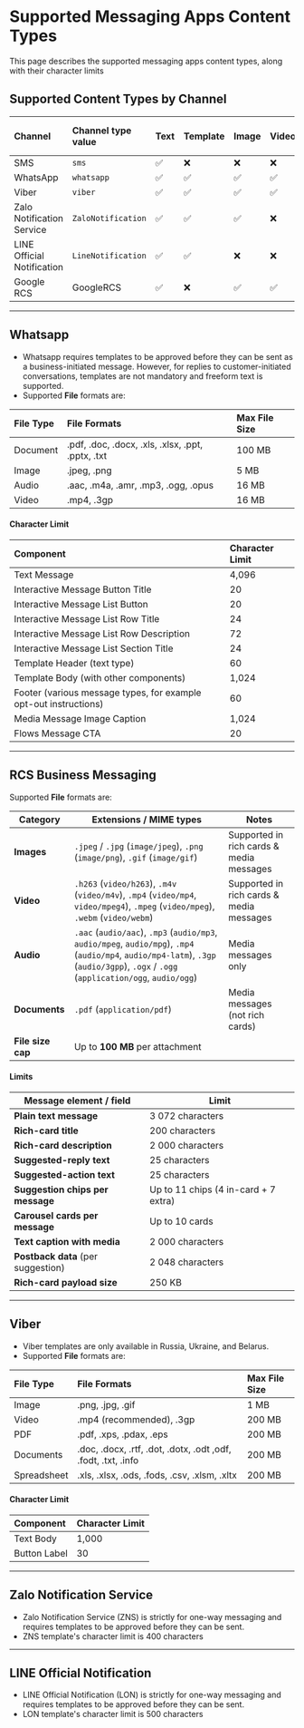 # Supported Messaging Apps Content Types

This page describes the supported messaging apps content types, along with their character limits

## Supported Content Types by Channel

| Channel                    | Channel type value | Text | Template | Image | Video | Button | File | Location | Interactive Messages | Rich Card | Rich Card Carousel |
| :------------------------- | :----------------- | :--- | :------- | :---- | :---- | :----- | :--- | :------- | :------------------- | :-------- | :----------------- |
| SMS                        | `sms`              | ✅    | ❌        | ❌     | ❌     | ❌      | ❌    | ❌        | ❌                    | ❌         | ❌                  |
| WhatsApp                   | `whatsapp`         | ✅    | ✅        | ✅     | ✅     | ✅      | ✅    | ✅        | ✅                    | ✅         | ✅                  |
| Viber                      | `viber`            | ✅    | ✅        | ✅     | ✅     | ✅      | ✅    | ❌        | ❌                    | ❌         | ❌                  |
| Zalo Notification Service  | `ZaloNotification` | ✅    | ✅        | ✅     | ❌     | ✅      | ❌    | ❌        | ❌                    | ❌         | ❌                  |
| LINE Official Notification | `LineNotification` | ✅    | ✅        | ❌     | ❌     | ✅      | ❌    | ❌        | ❌                    | ❌         | ❌                  |
| Google RCS                 | GoogleRCS          | ✅    | ❌        | ✅     | ✅     | ✅      | ✅    | ✅        | ✅                    | ❌         | ❌                  |

***

## Whatsapp

- Whatsapp requires templates to be approved before they can be sent as a business-initiated message. However, for replies to customer-initiated conversations, templates are not mandatory and freeform text is supported.
- Supported **File** formats are:

| File Type | File Formats                                      | Max File Size |
| :-------- | :------------------------------------------------ | :------------ |
| Document  | .pdf, .doc, .docx, .xls, .xlsx, .ppt, .pptx, .txt | 100 MB        |
| Image     | .jpeg, .png                                       | 5 MB          |
| Audio     | .aac, .m4a, .amr, .mp3, .ogg, .opus               | 16 MB         |
| Video     | .mp4, .3gp                                        | 16 MB         |

#### Character Limit

| Component                                                        | Character Limit |
| :--------------------------------------------------------------- | :-------------- |
| Text Message                                                     | 4,096           |
| Interactive Message Button Title                                 | 20              |
| Interactive Message List Button                                  | 20              |
| Interactive Message List Row Title                               | 24              |
| Interactive Message List Row Description                         | 72              |
| Interactive Message List Section Title                           | 24              |
| Template Header (text type)                                      | 60              |
| Template Body (with other components)                            | 1,024           |
| Footer (various message types, for example opt-out instructions) | 60              |
| Media Message Image Caption                                      | 1,024           |
| Flows Message CTA                                                | 20              |

***

## RCS Business Messaging

Supported **File** formats are:

| Category          | Extensions / MIME types                                                                                                                                                                | Notes                                    |
| ----------------- | -------------------------------------------------------------------------------------------------------------------------------------------------------------------------------------- | ---------------------------------------- |
| **Images**        | `.jpeg` / `.jpg` (`image/jpeg`), `.png` (`image/png`), `.gif` (`image/gif`)                                                                                                            | Supported in rich cards & media messages |
| **Video**         | `.h263` (`video/h263`), `.m4v` (`video/m4v`), `.mp4` (`video/mp4`, `video/mpeg4`), `.mpeg` (`video/mpeg`), `.webm` (`video/webm`)                                                      | Supported in rich cards & media messages |
| **Audio**         | `.aac` (`audio/aac`), `.mp3` (`audio/mp3`, `audio/mpeg`, `audio/mpg`), `.mp4` (`audio/mp4`, `audio/mp4-latm`), `.3gp` (`audio/3gpp`), `.ogx` / `.ogg` (`application/ogg`, `audio/ogg`) | Media messages only                      |
| **Documents**     | `.pdf` (`application/pdf`)                                                                                                                                                             | Media messages (not rich cards)          |
| **File size cap** | Up to **100 MB** per attachment                                                                                                                                                        |                                          |

#### Limits

| Message element / field            | Limit                                |
| ---------------------------------- | ------------------------------------ |
| **Plain text message**             | 3 072 characters                     |
| **Rich-card title**                | 200 characters                       |
| **Rich-card description**          | 2 000 characters                     |
| **Suggested-reply text**           | 25 characters                        |
| **Suggested-action text**          | 25 characters                        |
| **Suggestion chips per message**   | Up to 11 chips (4 in-card + 7 extra) |
| **Carousel cards per message**     | Up to 10 cards                       |
| **Text caption with media**        | 2 000 characters                     |
| **Postback data** (per suggestion) | 2 048 characters                     |
| **Rich-card payload size**         | 250 KB                               |

***

## Viber

- Viber templates are only available in Russia, Ukraine, and Belarus.
- Supported **File** formats are:

| File Type   | File Formats                                                  | Max File Size |
| :---------- | :------------------------------------------------------------ | :------------ |
| Image       | .png, .jpg, .gif                                              | 1 MB          |
| Video       | .mp4 (recommended), .3gp                                      | 200 MB        |
| PDF         | .pdf, .xps, .pdax, .eps                                       | 200 MB        |
| Documents   | .doc, .docx, .rtf, .dot, .dotx, .odt ,odf, .fodt, .txt, .info | 200 MB        |
| Spreadsheet | .xls, .xlsx, .ods, .fods, .csv, .xlsm, .xltx                  | 200 MB        |

#### Character Limit

| Component    | Character Limit |
| :----------- | :-------------- |
| Text Body    | 1,000           |
| Button Label | 30              |

***

## Zalo Notification Service

- Zalo Notification Service (ZNS) is strictly for one-way messaging and requires templates to be approved before they can be sent.
- ZNS template's character limit is 400 characters

***

## LINE Official Notification

- LINE Official Notification (LON) is strictly for one-way messaging and requires templates to be approved before they can be sent.
- LON template's character limit is 500 characters
